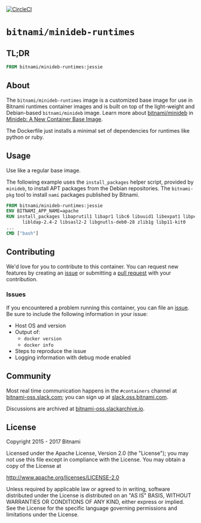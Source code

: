 [![CircleCI](https://circleci.com/gh/bitnami/minideb-runtimes/tree/master.svg?style=shield)](https://circleci.com/gh/bitnami/minideb-runtimes/tree/master)

# `bitnami/minideb-runtimes`

## TL;DR

```dockerfile
FROM bitnami/minideb-runtimes:jessie
```

## About

The `bitnami/minideb-runtimes` image is a customized base image for use in Bitnami runtimes container images and is built on top of the light-weight and Debian-based `bitnami/minideb` image. Learn more about [bitnami/minideb](https://github.com/bitnami/minideb) in [Minideb: A New Container Base Image](https://engineering.bitnami.com/2016/11/02/minideb-a-new-container-base-image.html).

The Dockerfile just installs a  minimal set of dependencies for runtimes like python or ruby.

## Usage

Use like a regular base image.

The following example uses the `install_packages` helper script, provided by `minideb`, to install APT packages from the Debian repositories. The `bitnami-pkg` tool to install `nami` packages published by Bitnami.

```dockerfile
FROM bitnami/minideb-runtimes:jessie
ENV BITNAMI_APP_NAME=apache
RUN install_packages libaprutil1 libapr1 libc6 libuuid1 libexpat1 libpcre3 \
      libldap-2.4-2 libsasl2-2 libgnutls-deb0-28 zlib1g libp11-kit0
...
CMD ["bash"]
```

## Contributing

We'd love for you to contribute to this container. You can request new features by creating an [issue](../../issues/new) or submitting a [pull request](../../issues/pull) with your contribution.

### Issues

If you encountered a problem running this container, you can file an [issue](../../issues/new). Be sure to include the following information in your issue:

- Host OS and version
- Output of:
  + `docker version`
  + `docker info`
- Steps to reproduce the issue
- Logging information with debug mode enabled

## Community

Most real time communication happens in the `#containers` channel at [bitnami-oss.slack.com](http://bitnami-oss.slack.com); you can sign up at [slack.oss.bitnami.com](http://slack.oss.bitnami.com).

Discussions are archived at [bitnami-oss.slackarchive.io](https://bitnami-oss.slackarchive.io).

## License

Copyright 2015 - 2017 Bitnami

Licensed under the Apache License, Version 2.0 (the "License");
you may not use this file except in compliance with the License.
You may obtain a copy of the License at

http://www.apache.org/licenses/LICENSE-2.0

Unless required by applicable law or agreed to in writing, software
distributed under the License is distributed on an "AS IS" BASIS,
WITHOUT WARRANTIES OR CONDITIONS OF ANY KIND, either express or implied.
See the License for the specific language governing permissions and
limitations under the License.
